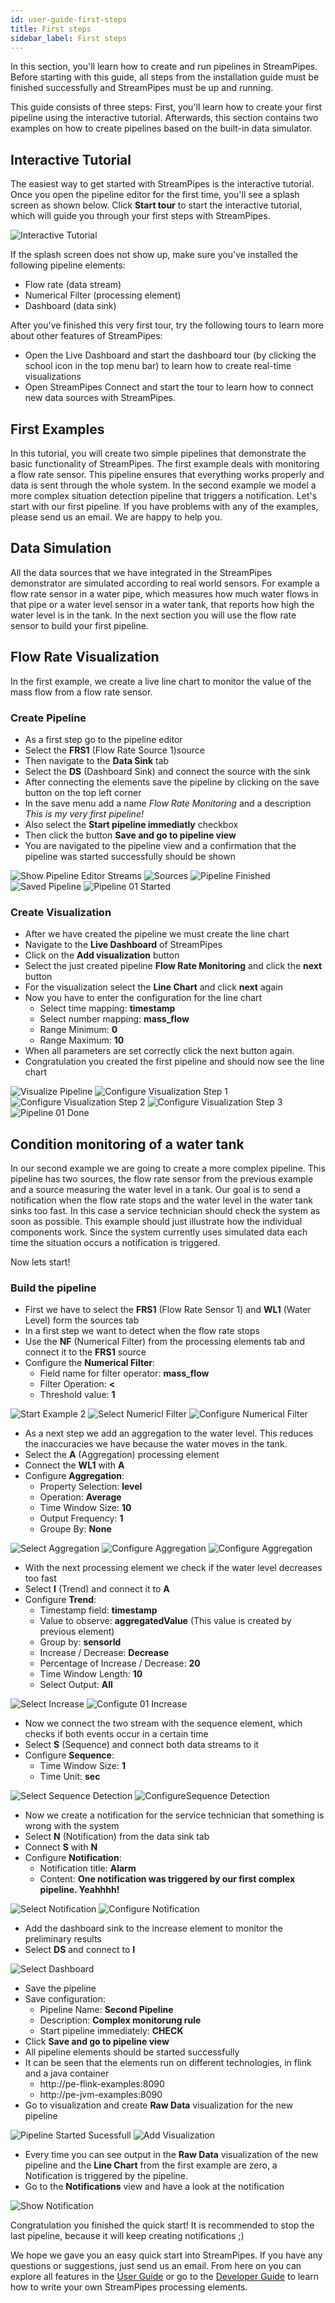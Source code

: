 ```yaml
---
id: user-guide-first-steps
title: First steps
sidebar_label: First steps
---
```


In this section, you'll learn how to create and run pipelines in StreamPipes.
Before starting with this guide, all steps from the installation guide must be finished successfully and StreamPipes must be up and running.

This guide consists of three steps:
First, you'll learn how to create your first pipeline using the interactive tutorial.
Afterwards, this section contains two examples on how to create pipelines based on the built-in data simulator.
 
## Interactive Tutorial
The easiest way to get started with StreamPipes is the interactive tutorial. Once you open the pipeline editor for the first time, you'll see a splash screen as shown below.
Click **Start tour** to start the interactive tutorial, which will guide you through your first steps with StreamPipes.
 
![Interactive Tutorial](/img/quickstart/interactive-tutorial.png)  

If the splash screen does not show up, make sure you've installed the following pipeline elements:
* Flow rate (data stream)
* Numerical Filter (processing element)
* Dashboard (data sink)

After you've finished this very first tour, try the following tours to learn more about other features of StreamPipes:
* Open the Live Dashboard and start the dashboard tour (by clicking the school icon in the top menu bar) to learn how to create real-time visualizations
* Open StreamPipes Connect and start the tour to learn how to connect new data sources with StreamPipes.
 
## First Examples

In this tutorial, you will create two simple pipelines that demonstrate the basic functionality of StreamPipes.
The first example deals with monitoring a flow rate sensor.
This pipeline ensures that everything works properly and data is sent through the whole system.
In the second example we model a more complex situation detection pipeline that triggers a notification.
Let's start with our first pipeline.
If you have problems with any of the examples, please send us an email.
We are happy to help you.

## Data Simulation
All the data sources that we have integrated in the StreamPipes demonstrator are simulated according to real world sensors.
For example a flow rate sensor in a water pipe, which measures how much water flows in that pipe or a water level sensor in a water tank, that reports how high the water level is in the tank.
In the next section you will use the flow rate sensor to build your first pipeline.

## Flow Rate Visualization
In the first example, we create a live line chart to monitor the value of the mass flow from a flow rate sensor.

### Create Pipeline
* As a first step go to the pipeline editor
* Select the **FRS1** (Flow Rate Source 1)source
* Then navigate to the **Data Sink** tab
* Select the **DS** (Dashboard Sink) and connect the source with the sink
* After connecting the elements save the pipeline by clicking on the save button on the top left corner
* In the save menu add a name *Flow Rate Monitoring* and a description *This is my very first pipeline!*
* Also select the **Start pipeline immediatly** checkbox
* Then click the button **Save and go to pipeline view**
* You are navigated to the pipeline view and a confirmation that the pipeline was started successfully should be shown

<div class="my-carousel">
    <img src="/img/quickstart/examples_master/01_PipelineEditor_DataStreams.png" alt="Show Pipeline Editor Streams"/>
    <img src="/img/quickstart/examples_master/02_example1_source.png" alt="Sources"/>
    <img src="/img/quickstart/examples_master/03_example1_pipeline_finished.png" alt="Pipeline Finished"/>
    <img src="/img/quickstart/examples_master/04_example1_save.png" alt="Saved Pipeline"/>
    <img src="/img/quickstart/examples_master/05_example1_pipeline_started.png" alt="Pipeline 01 Started"/>
</div>

### Create Visualization
* After we have created the pipeline we must create the line chart
* Navigate to the **Live Dashboard** of StreamPipes
* Click on the **Add visualization** button
* Select the just created pipeline **Flow Rate Monitoring** and click the **next** button
* For the visualization select the **Line Chart** and click **next** again
* Now you have to enter the configuration for the line chart
    * Select time mapping: **timestamp**
    * Select number mapping: **mass_flow**
    * Range Minimum: **0** 
    * Range Maximum: **10**
* When all parameters are set correctly click the next button again.
* Congratulation you created the first pipeline and should now see the line chart

<div class="my-carousel">
    <img src="/img/quickstart/examples_master/06_example01_live_visualisation.png" alt="Visualize Pipeline"/>
    <img src="/img/quickstart/examples_master/07_example01_first_step.png" alt="Configure Visualization Step 1"/>
    <img src="/img/quickstart/examples_master/08_example01_second_step.png" alt="Configure Visualization Step 2"/>
    <img src="/img/quickstart/examples_master/09_example01_third_step.png" alt="Configure Visualization Step 3"/>
    <img src="/img/quickstart/examples_master/10_example1_finished.png" alt="Pipeline 01 Done"/>
</div>


## Condition monitoring of a water tank
In our second example we are going to create a more complex pipeline.
This pipeline has two sources, the flow rate sensor from the previous example and a source measuring the water level in a tank.
Our goal is to send a notification when the flow rate stops and the water level in the water tank sinks too fast.
In this case a service technician should check the system as soon as possible.
This example should just illustrate how the individual components work.
Since the system currently uses simulated data each time the situation occurs a notification is triggered.

Now lets start!


### Build the pipeline
* First we have to select the **FRS1** (Flow Rate Sensor 1) and **WL1** (Water Level) form the sources tab
* In a first step we want to detect when the flow rate stops
* Use the **NF** (Numerical Filter) from the processing elements tab and connect it to the **FRS1** source
* Configure the **Numerical Filter**:
    * Field name for filter operator: **mass_flow**
    * Filter Operation: **<**
    * Threshold value: **1**

<div class="my-carousel">
    <img src="/img/quickstart/examples_master/11_example2_start.png" alt="Start Example 2"/>
    <img src="/img/quickstart/examples_master/12_example2_numerical.png" alt="Select Numericl Filter"/>
    <img src="/img/quickstart/examples_master/13_example2_configure_numerical.png" alt="Configure Numerical Filter"/>
</div>

* As a next step we add an aggregation to the water level. This reduces the inaccuracies we have because the water moves in the tank. 
* Select the **A** (Aggregation) processing element
* Connect the **WL1** with **A**
* Configure **Aggregation**:
    * Property Selection: **level**
    * Operation: **Average**
    * Time Window Size: **10**
    * Output Frequency: **1**
    * Groupe By: **None**

<div class="my-carousel">
    <img src="/img/quickstart/examples_master/14_example2_aggregate.png" alt="Select Aggregation"/>
    <img src="/img/quickstart/examples_master/15_example2_configure_aggregate.png" alt="Configure Aggregation"/>
        <img src="/img/quickstart/examples_master/15_example2_configure_aggregate_2.png" alt="Configure Aggregation"/>

</div>

* With the next processing element we check if the water level decreases too fast
* Select **I** (Trend) and connect it to **A**
* Configure **Trend**:
    * Timestamp field: **timestamp**
    * Value to observe: **aggregatedValue** (This value is created by previous element)
    * Group by: **sensorId**
    * Increase / Decrease: **Decrease**
    * Percentage of Increase / Decrease: **20**
    * Time Window Length: **10**
    * Select Output: **All**

<div class="my-carousel">
    <img src="/img/quickstart/examples_master/16_example2_increase.png" alt="Select Increase"/>
    <img src="/img/quickstart/examples_master/17_example2_configure1_increase.png" alt="Configute 01 Increase"/>
</div>

* Now we connect the two stream with the sequence element, which checks if both events occur in a certain time
* Select **S** (Sequence) and connect both data streams to it
* Configure **Sequence**:
    * Time Window Size: **1**
    * Time Unit: **sec**
    
<div class="my-carousel">
    <img src="/img/quickstart/examples_master/19_example2_sequence.png" alt="Select Sequence Detection"/>
    <img src="/img/quickstart/examples_master/20_example2_configure_sequence.png" alt="ConfigureSequence Detection"/>
</div>

* Now we create a notification for the service technician that something is wrong with the system
* Select **N** (Notification) from the data sink tab
* Connect **S**  with **N**
* Configure **Notification**: 
    * Notification title: **Alarm**
    * Content: **One notification was triggered by our first complex pipeline. Yeahhhh!**
    
<div class="my-carousel">
    <img src="/img/quickstart/examples_master/21_example2_notification.png" alt="Select Notification"/>
    <img src="/img/quickstart/examples_master/22_example2_configure_notification.png" alt="Configure Notification"/>
</div>

* Add the dashboard sink to the increase element to monitor the preliminary results
* Select **DS** and connect to **I**

<div class="my-carousel">
    <img src="/img/quickstart/examples_master/23_example2_dashboard_sink.png" alt="Select Dashboard"/>
</div>

* Save the pipeline 
* Save configuration:
    * Pipeline Name: **Second Pipeline**
    * Description: **Complex monitorung rule**
    * Start pipeline immediately: **CHECK**
* Click **Save and go to pipeline view**
* All pipeline elements should be started successfully 
* It can be seen that the elements run on different technologies, in flink and a java container
    * http://pe-flink-examples:8090
    * http://pe-jvm-examples:8090
* Go to visualization and create **Raw Data** visualization for the new pipeline   
    
<div class="my-carousel">
    <img src="/img/quickstart/examples_master/25_example2_started.png" alt="Pipeline Started Sucessfull"/>
    <img src="/img/quickstart/examples/26_example2_visualisation.png" alt="Add Visualization"/>
</div>

* Every time you can see output in the **Raw Data** visualization of the new pipeline and the **Line Chart** from the first example are zero, a Notification is triggered by the pipeline.
* Go to the **Notifications** view and have a look at the notification

<div class="my-carousel">
    <img src="/img/quickstart/examples/27_example2_notification.png" alt="Show Notification"/>
</div>


Congratulation you finished the quick start!
It is recommended to stop the last pipeline, because it will keep creating notifications ;)

We hope we gave you an easy quick start into StreamPipes.
If you have any questions or suggestions, just send us an email.
From here on you can explore all features in the [User Guide](user-guide-introduction.md) or go to the [Developer Guide](dev-guide-introduction.md) to learn how to write your own StreamPipes processing elements.

